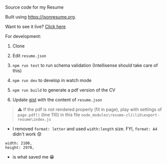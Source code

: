 Source code for my Resume

Built using https://jsonresume.org.

Want to see it live? [Click here](https://registry.jsonresume.org/Alexandru-Dumitru)

For development:

1. Clone
2. Edit `resume.json`
3. `npm run test` to run schema validation (Intellisense should take care of this)
4. `npm run dev` to develop in watch mode
5. `npm run build` to generate a pdf version of the CV

6. Update [gist](https://gist.github.com/Alexandru-Dumitru/7bcbed1ff82c27a3a491799615882001) with the content of `resume.json`

> :warning: If the pdf is not rendered properly (fit in page), play with settings of `page.pdf()` (line 110) in this file `node_modules\resume-cli\lib\export-resume\index.js`
- I removed `format: letter` and used `width:length` size. FYI, `format: A4` didn't work :worried:
```
width: 2100,
height: 2970,
```
- is what saved me :grin: